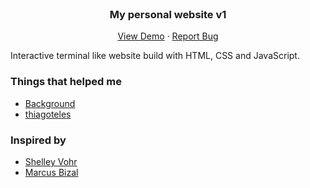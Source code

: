 <!-- PROJECT LOGO -->
<br />
<p align="center">

  <h3 align="center">My personal website v1</h3>

  <p align="center">
    <a href="https://thusarasenanayake.github.io">View Demo</a>
    ·
    <a href="https://github.com/thusarasenanayake/personal-website-v1/issues">Report Bug</a>
  </p>
</p>

Interactive terminal like website build with HTML, CSS and JavaScript.

### Things that helped me
- [Background](https://cssgradient.io/)
- [thiagoteles](https://codepen.io/thiagoteles/pen/ogoxLw)

### Inspired by
- [Shelley Vohr](https://github.com/codebytere/codebytere.github.io)
- [Marcus Bizal](https://codepen.io/marcbizal/pen/VLKoam)

[repo-url]: https://github.com/thusarasenanayake/personal-website-v1
[issues-url]: https://github.com/thusarasenanayake/personal-website-v1/issues
[contributors-url]: https://github.com/thusarasenanayake/personal-website-v1/graphs/contributors
[forks-url]: https://github.com/thusarasenanayake/personal-website-v1/network/members

